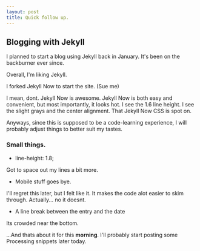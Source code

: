 ```yaml
---
layout: post
title: Quick follow up.
---
```


## Blogging with Jekyll

I planned to start a blog using Jekyll back in January. It's been on the backburner ever since.

Overall, I'm liking Jekyll. 

I forked Jekyll Now to start the site. (Sue me)

I mean, dont. Jekyll Now is awesome. Jekyll Now is both easy and convenient, but most importantly, it looks hot. I see the 1.6 line height. I see the slight grays and the center alignment. That Jekyll Now CSS is spot on.

Anyways, since this is supposed to be a code-learning experience, I will probably adjust things to better suit my tastes.</br>

### Small things.

  * line-height: 1.8;

Got to space out my lines a bit more.

  * Mobile stuff goes bye.

I'll regret this later, but I felt like it. It makes the code alot easier to skim through. Actually... no it doesnt.

  * A line break between the entry and the date

Its crowded near the bottom.

...And thats about it for this **morning**. I'll probably start posting some Processing snippets later today.




